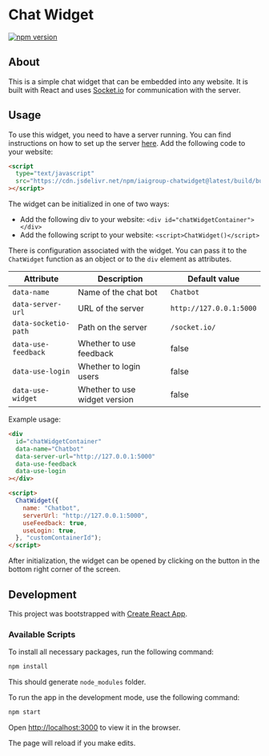 # Chat Widget

[![npm version](https://img.shields.io/npm/v/iaigroup-chatwidget?style=flat)](https://www.npmjs.com/package/iaigroup-chatwidget)

## About

This is a simple chat widget that can be embedded into any website. It is built with React and uses [Socket.io](https://socket.io/) for communication with the server.

## Usage

To use this widget, you need to have a server running. You can find instructions on how to set up the server [here](../README.md).
Add the following code to your website:

```html
<script
  type="text/javascript"
  src="https://cdn.jsdelivr.net/npm/iaigroup-chatwidget@latest/build/bundle.min.js"
></script>
```

The widget can be initialized in one of two ways:

  * Add the following div to your website:
  `<div id="chatWidgetContainer"></div>`
  * Add the following script to your website:
  `<script>ChatWidget()</script>`

There is configuration associated with the widget. You can pass it to the `ChatWidget` function as an object or to the `div` element as attributes.

| Attribute           | Description             | Default value                 |
| ------------------- | ----------------------- | -----------------------       |
| `data-name`         | Name of the chat bot    | `Chatbot`                     |
| `data-server-url`   | URL of the server       | `http://127.0.0.1:5000`  |
| `data-socketio-path`   | Path on the server       | `/socket.io/`  |
| `data-use-feedback` | Whether to use feedback | false                         |
| `data-use-login`    | Whether to login users  | false
| `data-use-widget`    | Whether to use widget version  | false                        |

Example usage:

```html
<div
  id="chatWidgetContainer"
  data-name="Chatbot"
  data-server-url="http://127.0.0.1:5000"
  data-use-feedback
  data-use-login
></div>
```

```html
<script>
  ChatWidget({
    name: "Chatbot",
    serverUrl: "http://127.0.0.1:5000",
    useFeedback: true,
    useLogin: true,
  }, "customContainerId");
</script>
```

After initialization, the widget can be opened by clicking on the button in the bottom right corner of the screen.

## Development

This project was bootstrapped with [Create React App](https://github.com/facebook/create-react-app).

### Available Scripts

To install all necessary packages, run the following command:

```bash
npm install
```

This should generate `node_modules` folder.

To run the app in the development mode, use the following command:

```bash
npm start
```

Open [http://localhost:3000](http://localhost:3000) to view it in the browser.

The page will reload if you make edits.
```